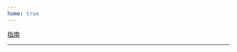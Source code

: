 ```yaml
---
home: true
---
```


<div class="hero">
  <p class="action">
    <a href="/vjdesign/guide/" class="action-button">指南</a>
  </p>
  <hr/>
</div>
